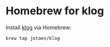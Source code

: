 # Homebrew for klog

Install [klog](https://github.com/jotaen/klog) via Homebrew:

```
brew tap jotaen/klog
```
